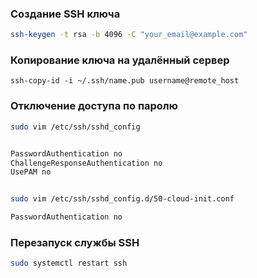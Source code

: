 ### Создание SSH ключа

```bash
ssh-keygen -t rsa -b 4096 -C "your_email@example.com"
```

### Копирование ключа на удалённый сервер

```
ssh-copy-id -i ~/.ssh/name.pub username@remote_host
```

### Отключение доступа по паролю

```bash
sudo vim /etc/ssh/sshd_config


PasswordAuthentication no
ChallengeResponseAuthentication no
UsePAM no


sudo vim /etc/ssh/sshd_config.d/50-cloud-init.conf

PasswordAuthentication no

```

### Перезапуск службы SSH

```bash
sudo systemctl restart ssh
```
